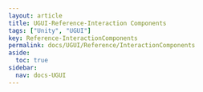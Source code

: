 ```yaml
---
layout: article
title: UGUI-Reference-Interaction Components
tags: ["Unity", "UGUI"]
key: Reference-InteractionComponents
permalink: docs/UGUI/Reference/InteractionComponents
aside:
  toc: true
sidebar:
  nav: docs-UGUI
---
```

